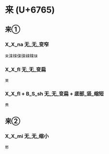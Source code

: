 # 来 (U+6765)

## 来①

### X_X_na 无_无_变窄
`来`涞梾俫徕崃睐`铼`

### X_X_fl 无_无_变扁
`莱`

### X_X_fl + B_S_sh 无_无_变扁 + 底部_竖_缩短
`赉`

## 来②

### X_X_mi 无_无_缩小
`慭`